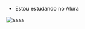 -  Estou estudando no Alura

![aaaa](https://media.tenor.com/QU8asPA0wIoAAAAC/mikey-manjiro-sano-tokyo-revengers.gif)
